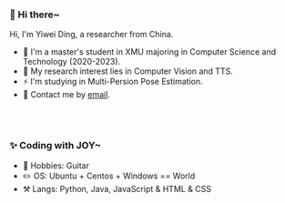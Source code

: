 <!--
**leijue222/leijue222** is a ✨ _special_ ✨ repository because its `README.md` (this file) appears on your GitHub profile.

Here are some ideas to get you started:

- 🔭 I’m currently working on ...
- 🌱 I’m currently learning ...
- 👯 I’m looking to collaborate on ...
- 🤔 I’m looking for help with ...
- 💬 Ask me about ...
- 📫 How to reach me: ...
- 😄 Pronouns: ...
- ⚡ Fun fact: ...
-->

### 👋 Hi there~

Hi, I'm Yiwei Ding, a researcher from China.


- 🏫 I'm a master's student in XMU majoring in Computer Science and Technology (2020-2023).
- 🌱 My research interest lies in Computer Vision and TTS.
- ⚡ I'm studying in Multi-Persion Pose Estimation.
- 💬 Contact me by [email](mailto:dyw222@foxmail.com).
<br />

<br />

### ✨ Coding with JOY~
- 🎨 Hobbies: Guitar
- ✏️ OS: Ubuntu + Centos + Windows == World
- ⚒️ Langs: Python, Java, JavaScript & HTML & CSS
<!-- <image src="https://github-readme-stats.vercel.app/api/top-langs?username=leijue222&layout=compact&show_icons=true" /> -->
